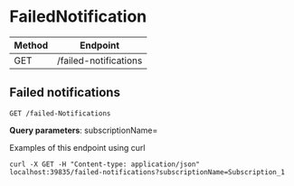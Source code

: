 # FailedNotification

|Method|Endpoint             |
|------|---------------------|
|GET   |/failed-notifications|


## Failed notifications
    GET /failed-Notifications

**Query parameters**:
subscriptionName=<Subscription Name>

Examples of this endpoint using curl

    curl -X GET -H "Content-type: application/json" localhost:39835/failed-notifications?subscriptionName=Subscription_1

